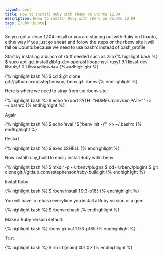 ```yaml
---
layout: post
title: How to install Ruby with rbenv on Ubuntu 12.04
description: HHow to install Ruby with rbenv on Ubuntu 12.04
tags: [ruby ubuntu]
---
```


So you got a clean 12.04 install or you are starting out with Ruby on Ubuntu, either way if you
just go ahead and follow the steps on the rbenv site it will fail on Ubuntu because we need to use
bashrc instead of bash_profile.

Start by installing a bunch of stuff needed such as zlib
{% highlight bash %}
$ sudo apt-get install zlib1g-dev openssl libopenssl-ruby1.9.1 libssl-dev libruby1.9.1 libreadline-dev
{% endhighlight %}


{% highlight bash %}
$ cd
$ git clone git://github.com/sstephenson/rbenv.git .rbenv
{% endhighlight %}

Here is where we need to stray from the rbenv site:

{% highlight bash %}
$ echo 'export PATH="$HOME/.rbenv/bin:$PATH"' >> ~/.bashrc
{% endhighlight %}

Again

{% highlight bash %}
$ echo 'eval "$(rbenv init -)"' >> ~/.bashrc
{% endhighlight %}

Restart 

{% highlight bash %}
$ exec $SHELL
{% endhighlight %}

Now install ruby_build to easily install Ruby with rbenv

{% highlight bash %}
$ mkdir -p ~/.rbenv/plugins
$ cd ~/.rbenv/plugins
$ git clone git://github.com/sstephenson/ruby-build.git
{% endhighlight %}

Install Ruby

{% highlight bash %}
$ rbenv install 1.9.3-p185
{% endhighlight %}

You will have to rehash everytime you install a Ruby version or a gem

{% highlight bash %}
$ rbenv rehash
{% endhighlight %}

Make a Ruby version default:

{% highlight bash %}
rbenv global 1.9.3-p185
{% endhighlight %}

Test:

{% highlight bash %}
$ irb
irb(main):001:0> 
{% endhighlight %}
